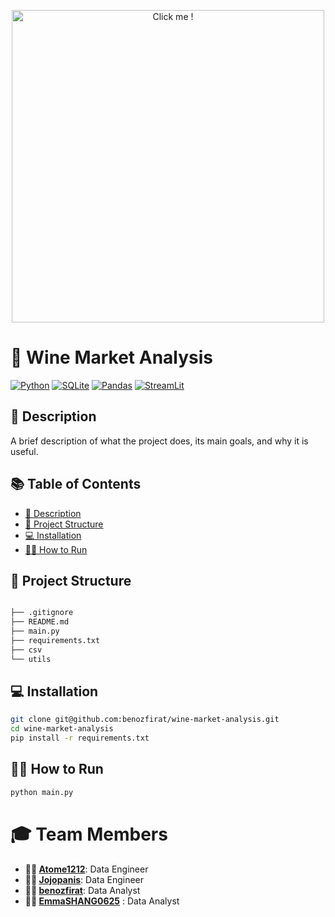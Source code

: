 <p align="center">
  <a href="https://www.youtube.com/embed/dQw4w9WgXcQ?autoplay=1">
      <img src="https://media.wired.com/photos/641337bd5e3ab3be4fe3e789/master/w_1600%2Cc_limit/sql_normal.gif" alt="Click me !" width="500" />
  </a>
</p>


# 🍷 Wine Market Analysis

[![Python](https://img.shields.io/badge/python-3670A0?style=for-the-badge&logo=python&logoColor=ffdd54)](https://www.python.org) [![SQLite](https://img.shields.io/badge/sqlite-%2307405e.svg?style=for-the-badge&logo=sqlite&logoColor=white)](https://www.sqlite.org) [![Pandas](https://img.shields.io/badge/pandas-%23150458.svg?style=for-the-badge&logo=pandas&logoColor=white)](https://pandas.pydata.org/) [![StreamLit](https://img.shields.io/badge/-Streamlit-FF4B4B?style=for-the-badge&logo=streamlit&logoColor=white)](https://streamlit.io/)


## 📝 Description

A brief description of what the project does, its main goals, and why it is useful.

## 📚 Table of Contents
- [📝 Description](#-description)
- [📂 Project Structure](#-project-structure)
- [💻 Installation](#-installation)
- [🏃‍♂️ How to Run](#-how-to-run)
  
## 📂 Project Structure

```bash 

├── .gitignore
├── README.md
├── main.py
├── requirements.txt
├── csv
└── utils

```

## 💻 Installation

```bash
git clone git@github.com:benozfirat/wine-market-analysis.git
cd wine-market-analysis
pip install -r requirements.txt
```
## 🏃‍♂️ How to Run

```bash
python main.py
```

# 🎓 Team Members

- **👷‍♂️ [Atome1212](https://github.com/Atome1212)**: Data Engineer
- **👷‍♂️ [Jojopanis](https://github.com/Jojopanis)**: Data Engineer
- **👨‍💻 [benozfirat](https://github.com/benozfirat)**: Data Analyst
- **👩‍💻 [EmmaSHANG0625](https://github.com/EmmaSHANG0625)** : Data Analyst
  
